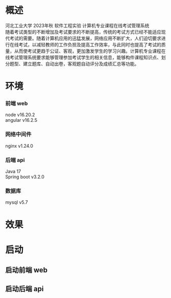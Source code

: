 # 概述
河北工业大学 2023年秋 软件工程实验 计算机专业课程在线考试管理系统<br>
随着考试类型的不断增加及考试要求的不断提高，传统的考试方式已经不能适应现代考试的需要。随着计算机应用的迅猛发展，网络应用不断扩大，人们迫切要求进行在线考试，以减轻教师的工作负担及提高工作效率，与此同时也提高了考试的质量，从而使考试更趋于公证、客观，更加激发学生的学习兴趣。计算机专业课程在线考试管理系统要求能够管理参加考试学生的相关信息，能够构件课程知识点、划分题型、建立题库、自动出卷，客观题自动评分及成绩汇总等功能。

# 环境
### 前端 web
node        v16.20.2<br>
angular     v16.2.5
### 网络中间件
nginx       v1.24.0
### 后端 api
Java        17<br>
Spring boot v3.2.0
### 数据库
mysql       v5.7

# 效果

# 启动
## 启动前端 web
## 启动后端 api
